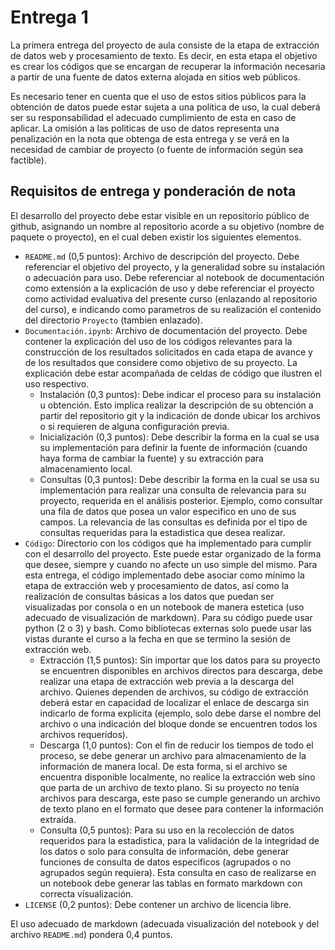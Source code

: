 # Entrega 1

La primera entrega del proyecto de aula consiste de la etapa de extracción de datos web y procesamiento de texto. Es decir, en esta etapa el objetivo es crear los códigos que se encargan de recuperar la información necesaria a partir de una fuente de datos externa alojada en sitios web públicos.  

Es necesario tener en cuenta que el uso de estos sitios públicos para la obtención de datos puede estar sujeta a una politica de uso, la cual deberá ser su responsabilidad el adecuado cumplimiento de esta en caso de aplicar. La omisión a las politicas de uso de datos representa una penalización en la nota que obtenga de esta entrega y se verá en la necesidad de cambiar de proyecto (o fuente de información según sea factible).  

## Requisitos de entrega y ponderación de nota  

El desarrollo del proyecto debe estar visible en un repositorio público de github, asignando un nombre al repositorio acorde a su objetivo (nombre de paquete o proyecto), en el cual deben existir los siguientes elementos.  

+ `README.md` (0,5 puntos): Archivo de descripción del proyecto. Debe referenciar el objetivo del proyecto, y la generalidad sobre su instalación o adecuación para uso. Debe referenciar al notebook de documentación como extensión a la explicación de uso y debe referenciar el proyecto como actividad evaluativa del presente curso (enlazando al repositorio del curso), e indicando como parametros de su realización el contenido del directorio `Proyecto` (tambien enlazado).  
+ `Documentación.ipynb`: Archivo de documentación del proyecto. Debe contener la explicación del uso de los códigos relevantes para la construcción de los resultados solicitados en cada etapa de avance y de los resultados que considere como objetivo de su proyecto. La explicación debe estar acompañada de celdas de código que ilustren el uso respectivo.  
    + Instalación (0,3 puntos): Debe indicar el proceso para su instalación u obtención. Esto implica realizar la descripción de su obtención a partir del repositorio git y la indicación de donde ubicar los archivos o si requieren de alguna configuración previa.  
    + Inicialización (0,3 puntos): Debe describir la forma en la cual se usa su implementación para definir la fuente de información (cuando haya forma de cambiar la fuente) y su extracción para almacenamiento local.  
    + Consultas (0,3 puntos): Debe describir la forma en la cual se usa su implementación para realizar una consulta de relevancia para su proyecto, requerida en el análisis posterior. Ejemplo, como consultar una fila de datos que posea un valor especifico en uno de sus campos. La relevancia de las consultas es definida por el tipo de consultas requeridas para la estadistica que desea realizar.  
+ `Código`: Directorio con los códigos que ha implementado para cumplir con el desarrollo del proyecto. Este puede estar organizado de la forma que desee, siempre y cuando no afecte un uso simple del mismo. Para esta entrega, el código implementado debe asociar como mínimo la etapa de extracción web y procesamiento de datos, así como la realización de consultas básicas a los datos que puedan ser visualizadas por consola o en un notebook de manera estetica (uso adecuado de visualización de markdown). Para su código puede usar python (2 o 3) y bash. Como bibliotecas externas solo puede usar las vistas durante el curso a la fecha en que se termino la sesión de extracción web.  
    + Extracción (1,5 puntos): Sin importar que los datos para su proyecto se encuentren disponibles en archivos directos para descarga, debe realizar una etapa de extracción web previa a la descarga del archivo. Quienes dependen de archivos, su código de extracción deberá estar en capacidad de localizar el enlace de descarga sin indicarlo de forma explicita (ejemplo, solo debe darse el nombre del archivo o una indicación del bloque donde se encuentren todos los archivos requeridos).  
    + Descarga (1,0 puntos): Con el fin de reducir los tiempos de todo el proceso, se debe generar un archivo para almacenamiento de la información de manera local. De esta forma, si el archivo se encuentra disponible localmente, no realice la extracción web sino que parta de un archivo de texto plano. Si su proyecto no tenía archivos para descarga, este paso se cumple generando un archivo de texto plano en el formato que desee para contener la información extraída.  
    + Consulta (0,5 puntos): Para su uso en la recolección de datos requeridos para la estadistica, para la validación de la integridad de los datos o solo para consulta de información, debe generar funciones de consulta de datos especificos (agrupados o no agrupados según requiera). Esta consulta en caso de realizarse en un notebook debe generar las tablas en formato markdown con correcta visualización.  
+ `LICENSE` (0,2 puntos): Debe contener un archivo de licencia libre.  

El uso adecuado de markdown (adecuada visualización del notebook y del archivo `README.md`) pondera 0,4 puntos.  
